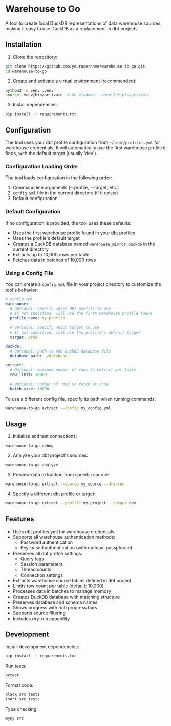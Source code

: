 # Warehouse to Go

A tool to create local DuckDB representations of data warehouse sources, making it easy to use DuckDB as a replacement in dbt projects.

## Installation

1. Clone the repository:
```bash
git clone https://github.com/yourusername/warehouse-to-go.git
cd warehouse-to-go
```

2. Create and activate a virtual environment (recommended):
```bash
python3 -m venv .venv
source .venv/bin/activate  # On Windows: .venv\Scripts\activate
```

3. Install dependencies:
```bash
pip install -r requirements.txt
```

## Configuration

The tool uses your dbt profile configuration from `~/.dbt/profiles.yml` for warehouse credentials. It will automatically use the first warehouse profile it finds, with the default target (usually 'dev').

### Configuration Loading Order

The tool loads configuration in the following order:
1. Command line arguments (--profile, --target, etc.)
2. `config.yml` file in the current directory (if it exists)
3. Default configuration

### Default Configuration

If no configuration is provided, the tool uses these defaults:
- Uses the first warehouse profile found in your dbt profiles
- Uses the profile's default target
- Creates a DuckDB database named `warehouse_mirror.duckdb` in the current directory
- Extracts up to 10,000 rows per table
- Fetches data in batches of 10,000 rows

### Using a Config File

You can create a `config.yml` file in your project directory to customize the tool's behavior:

```yaml
# config.yml
warehouse:
  # Optional: specify which dbt profile to use
  # If not specified, will use the first warehouse profile found
  profile_name: my_profile
  
  # Optional: specify which target to use
  # If not specified, will use the profile's default target
  target: prod

duckdb:
  # Optional: path to the DuckDB database file
  database_path: ./databases

extract:
  # Optional: maximum number of rows to extract per table
  row_limit: 10000
  
  # Optional: number of rows to fetch at once
  batch_size: 10000
```

To use a different config file, specify its path when running commands:
```bash
warehouse-to-go extract --config my_config.yml
```

## Usage

1. Initialize and test connections:
```bash
warehouse-to-go debug
```

2. Analyze your dbt project's sources:
```bash
warehouse-to-go analyze
```

3. Preview data extraction from specific source:
```bash
warehouse-to-go extract --source my_source --dry-run
```

4. Specify a different dbt profile or target:
```bash
warehouse-to-go extract --profile my-project --target dev
```

## Features

- Uses dbt profiles.yml for warehouse credentials
- Supports all warehouse authentication methods:
  - Password authentication
  - Key-based authentication (with optional passphrase)
- Preserves all dbt profile settings:
  - Query tags
  - Session parameters
  - Thread counts
  - Connection settings
- Extracts warehouse source tables defined in dbt project
- Limits row count per table (default: 10,000)
- Processes data in batches to manage memory
- Creates DuckDB database with matching structure
- Preserves database and schema names
- Shows progress with rich progress bars
- Supports source filtering
- Includes dry-run capability

## Development

Install development dependencies:
```bash
pip install -r requirements.txt
```

Run tests:
```bash
pytest
```

Format code:
```bash
black src tests
isort src tests
```

Type checking:
```bash
mypy src
``` 